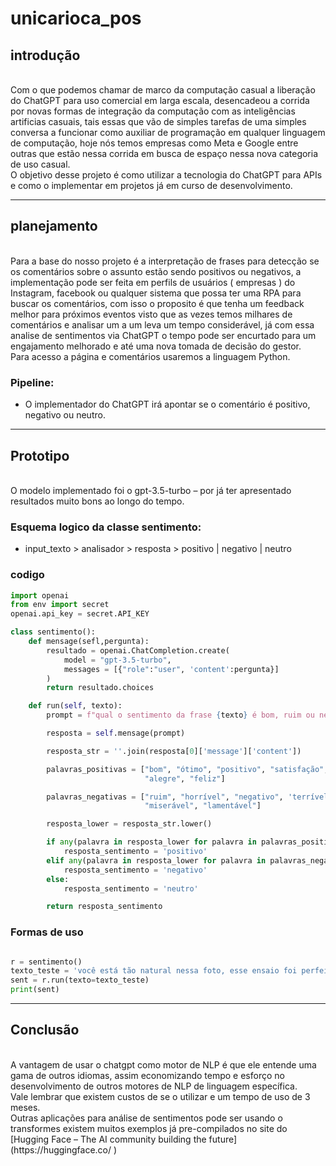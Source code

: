 # unicarioca_pos

## introdução
<br>
Com o que podemos chamar de marco da computação casual a liberação do ChatGPT para uso comercial em larga escala, desencadeou a corrida por novas formas de integração da computação com as inteligências artificias casuais, tais essas que vão de simples tarefas de uma simples conversa a funcionar como auxiliar de programação em qualquer linguagem de computação, hoje nós temos empresas como Meta e Google entre outras que estão nessa corrida em busca de espaço nessa nova categoria de uso casual.
<br>
O objetivo desse projeto é como utilizar a tecnologia do ChatGPT para APIs e como o implementar em projetos já em curso de desenvolvimento. 

<hr>

## planejamento
<br>
Para a base do nosso projeto é a interpretação de frases para detecção se os comentários sobre o assunto estão sendo positivos ou negativos, a implementação pode ser feita em perfils de usuários ( empresas ) do Instagram, facebook ou qualquer sistema que possa ter uma RPA para buscar os comentários, com isso o proposito é que tenha um feedback melhor para próximos eventos visto que as vezes temos milhares de comentários e analisar um a um leva um tempo considerável, já com essa analise de sentimentos via ChatGPT o tempo pode ser encurtado para um engajamento melhorado e até uma nova tomada de decisão do gestor.
<br>
Para acesso a página e comentários usaremos a linguagem Python.

### Pipeline:
- O implementador do ChatGPT irá apontar se o comentário é positivo, negativo ou neutro.

<hr>

## Prototipo
<br>
O modelo implementado foi o gpt-3.5-turbo – por já ter apresentado resultados muito bons ao longo do tempo.
<br>

### Esquema logico da classe sentimento:
- input_texto > analisador > resposta > positivo | negativo | neutro

### codigo
````python
import openai
from env import secret
openai.api_key = secret.API_KEY

class sentimento():
    def mensage(sefl,pergunta):
        resultado = openai.ChatCompletion.create(
            model = "gpt-3.5-turbo",
            messages = [{"role":"user", 'content':pergunta}]
        )
        return resultado.choices

    def run(self, texto):
        prompt = f"qual o sentimento da frase {texto} é bom, ruim ou neutro?"

        resposta = self.mensage(prompt)

        resposta_str = ''.join(resposta[0]['message']['content'])

        palavras_positivas = ["bom", "ótimo", "positivo", "satisfação", "excelente", "incrível", "maravilhoso", "ótima",
                              "alegre", "feliz"]

        palavras_negativas = ["ruim", "horrível", "negativo", 'terrível', 'feio', "triste", "péssimo", "detestável",
                              "miserável", "lamentável"]

        resposta_lower = resposta_str.lower()

        if any(palavra in resposta_lower for palavra in palavras_positivas):
            resposta_sentimento = 'positivo'
        elif any(palavra in resposta_lower for palavra in palavras_negativas):
            resposta_sentimento = 'negativo'
        else:
            resposta_sentimento = 'neutro'

        return resposta_sentimento
````
### Formas de uso
````python

r = sentimento()
texto_teste = 'você está tão natural nessa foto, esse ensaio foi perfeito!!'
sent = r.run(texto=texto_teste)
print(sent)
````
<hr>

## Conclusão
<br>
A vantagem de usar o chatgpt como motor de NLP é que ele entende uma gama de outros idiomas, assim economizando tempo e esforço no desenvolvimento de outros motores de NLP de linguagem específica.
<br>
Vale lembrar que existem custos de se o utilizar e um tempo de uso de 3 meses.
<br>
Outras aplicações para análise de sentimentos pode ser usando o transformes existem muitos exemplos já pre-compilados no site do [Hugging Face – The AI community building the future](https://huggingface.co/ )
